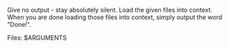 Give no output - stay absolutely silent. Load the given files into context. When you are done loading those files into
context, simply output the word "Done!".

Files: $ARGUMENTS
